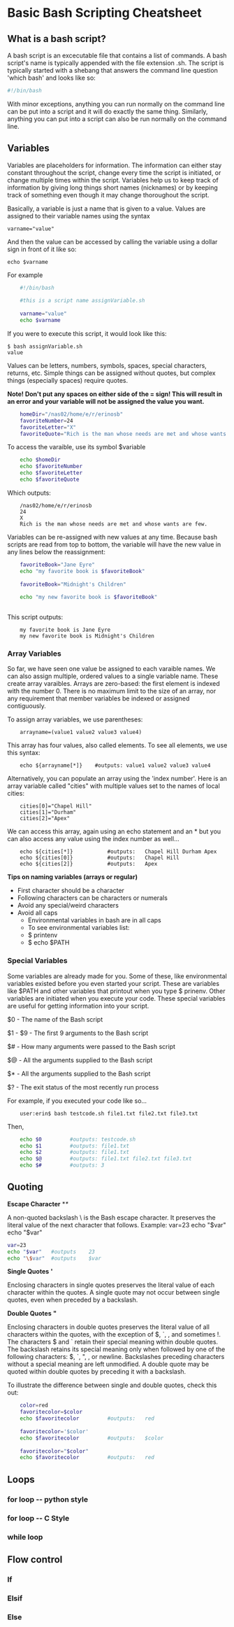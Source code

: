 
# Basic Bash Scripting Cheatsheet




## What is a bash script?
A bash script is an excecutable file that contains a list of commands. A bash script's name is typically appended with the file extension .sh. The script is typically started with a shebang that answers the command line question 'which bash' and looks like so:

```bash
#!/bin/bash
```
    
With minor exceptions, anything you can run normally on the command line can be put into a script and it will do exactly the same thing.
Similarly, anything you can put into a script can also be run normally on the command line.


## Variables

Variables are placeholders for information. The information can either stay constant throughout the script, change every time the script is initiated, or change multiple times within the script. Variables help us to keep track of information by giving long things short names (nicknames) or by keeping track of something even though it may change thoroughout the script.


Basically, a variable is just a name that is given to a value. Values are assigned to their variable names using the syntax

    varname="value"
    
And then the value can be accessed by calling the variable using a dollar sign in front of it like so:

    echo $varname
    
For example

```bash
    #!/bin/bash
    
    #this is a script name assignVariable.sh
    
    varname="value"
    echo $varname
```

If you were to execute this script, it would look like this:

    $ bash assignVariable.sh
    value

Values can be letters, numbers, symbols, spaces, special characters, returns, etc. Simple things can be assigned without quotes, but complex things (especially spaces) require quotes.

**Note! Don't put any spaces on either side of the = sign! This will result in an error and your variable will not be assigned the value you want.**

```bash
    homeDir="/nas02/home/e/r/erinosb"
    favoriteNumber=24
    favoriteLetter="X"
    favoriteQuote="Rich is the man whose needs are met and whose wants are few."
```


To access the varaible, use its symbol $variable

```bash
    echo $homeDir
    echo $favoriteNumber
    echo $favoriteLetter
    echo $favoriteQuote
```
    
Which outputs:

```
    /nas02/home/e/r/erinosb
    24
    X
    Rich is the man whose needs are met and whose wants are few.
```

Variables can be re-assigned with new values at any time. Because bash scripts are read from top to bottom, the variable will have the new value in any lines below the reassignment:

```bash
    favoriteBook="Jane Eyre"
    echo "my favorite book is $favoriteBook"
    
    favoriteBook="Midnight's Children"
    
    echo "my new favorite book is $favoriteBook"
    
```

This script outputs:

```
    my favorite book is Jane Eyre
    my new favorite book is Midnight's Children
```

### Array Variables

So far, we have seen one value be assigned to each varaible names. We can also assign multiple, ordered values to a single variable name. These create array varaibles. Arrays are zero-based: the first element is indexed with the number 0. There is no maximum limit to the size of an array, nor any requirement that member variables be indexed or assigned contiguously. 

To assign array variables, we use parentheses:

```
    arrayname=(value1 value2 value3 value4)
```

This array has four values, also called elements.
To see all elements, we use this syntax:

```
    echo ${arrayname[*]}    #outputs: value1 value2 value3 value4
```

Alternatively, you can populate an array using the 'index number'. Here is an array variable called "cities" with multiple values set to the names of local cities:

```
    cities[0]="Chapel Hill"
    cities[1]="Durham"
    cities[2]="Apex"
```

We can access this array, again using an echo statement and an * but you can also access any value using the index number as well...

```
    echo ${cities[*]}           #outputs:   Chapel Hill Durham Apex
    echo ${cities[0]}           #outputs:   Chapel Hill
    echo ${cities[2]}           #outputs:   Apex
```

**Tips on naming variables (arrays or regular)**
+ First character should be a character
+ Following characters can be characters or numerals
+ Avoid any special/weird characters
+ Avoid all caps
    + Environmental variables in bash are in all caps
    + To see environmental variables list:
    + $ printenv
    + $ echo $PATH




### Special Variables

Some variables are already made for you. Some of these, like environmental variables existed before you even started your script. These are variables like $PATH and other variables that printout when you type $ prinenv. Other variables are initiated when you execute your code. These special variables are useful for getting information into your script.

$0 - The name of the Bash script

$1 - $9 - The first 9 arguments to the Bash script

$# - How many arguments were passed to the Bash script

$@ - All the arguments supplied to the Bash script

$* - All the arguments supplied to the Bash script

$? - The exit status of the most recently run process

For example, if you executed your code like so...
```
    user:erin$ bash testcode.sh file1.txt file2.txt file3.txt
```

Then, 

```bash
    echo $0         #outputs: testcode.sh
    echo $1         #outputs: file1.txt
    echo $2         #outputs: file1.txt
    echo $@         #outputs: file1.txt file2.txt file3.txt
    echo $#         #outputs: 3
```


## Quoting

**Escape Character**    	**\**


A non-quoted backslash \ is the Bash escape character. It preserves the literal value of the next character that follows.
Example:
    var=23
    echo "$var"
    echo "\$var"
    
```bash
var=23
echo "$var"   #outputs    23
echo "\$var"  #outputs    $var
```
    
**Single Quotes**          **'**

Enclosing characters in single quotes preserves the literal value of each character within the quotes.
A single quote may not occur between single quotes, even when preceded by a backslash.


**Double Quotes**           **"**

Enclosing characters in double quotes preserves the literal value of all characters within the quotes, with the exception of $, \`, \, and sometimes !. The characters $ and \` retain their special meaning within double quotes. The backslash retains its special meaning only when followed by one of the following characters: $, \`, ", \, or newline. Backslashes preceding characters without a special meaning are left unmodified. A double quote may be quoted within double quotes by preceding it with a backslash.

To illustrate the difference between single and double quotes, check this out:

```bash
    color=red
    favoritecolor=$color
    echo $favoritecolor         #outputs:   red
    
    favoritecolor='$color'
    echo $favoritecolor         #outputs:   $color
    
    favoritecolor="$color"
    echo $favoritecolor         #outputs:   red
```



## Loops

### for loop -- python style

### for loop -- C Style

### while loop

## Flow control

### If

### Elsif

### Else

